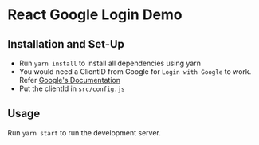 # React Google Login Demo

## Installation and Set-Up
- Run `yarn install` to install all dependencies using yarn
- You would need a ClientID from Google for `Login with Google` to work. Refer [Google's Documentation](https://developers.google.com/identity/sign-in/web/sign-in)
- Put the clientId in `src/config.js`

## Usage
Run `yarn start` to run the development server.
